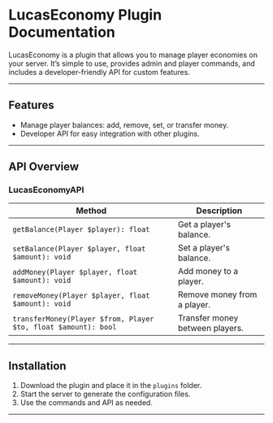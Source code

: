 # LucasEconomy Plugin Documentation

LucasEconomy is a plugin that allows you to manage player economies on your server. It’s simple to use, provides admin and player commands, and includes a developer-friendly API for custom features.

---

## Features
- Manage player balances: add, remove, set, or transfer money.
- Developer API for easy integration with other plugins.

---

## API Overview

### **LucasEconomyAPI**

| Method                               | Description                            |
|--------------------------------------|----------------------------------------|
| `getBalance(Player $player): float`  | Get a player's balance.               |
| `setBalance(Player $player, float $amount): void` | Set a player's balance.  |
| `addMoney(Player $player, float $amount): void`   | Add money to a player.   |
| `removeMoney(Player $player, float $amount): void`| Remove money from a player.|
| `transferMoney(Player $from, Player $to, float $amount): bool` | Transfer money between players. |

---

## Installation
1. Download the plugin and place it in the `plugins` folder.
2. Start the server to generate the configuration files.
3. Use the commands and API as needed.

---
